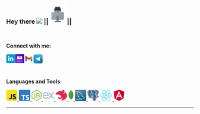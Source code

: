 ### Hey there <img src="https://media.giphy.com/media/hvRJCLFzcasrR4ia7z/giphy.gif" width="25px"> ||<img src="https://raw.githubusercontent.com/LLpanov/LLpanov/main/icons/personal.png" width="50px">||
<br/>  

**Connect with me:**

<a href="https://www.linkedin.com/in/leonid-panov-a814aa23b/">
  <img align="left" alt="LinkedIn" width="24px" src="https://github.com/LLpanov/LLpanov/blob/main/icons/linkedin.png" />
</a>

<a href="https://mailto:leonardopanov@yahoo.com/">
  <img align="left" alt="Yahoo" width="24px" src="https://raw.githubusercontent.com/LLpanov/LLpanov/main/icons/yahoo.png"/>

</a>

<a href="https://mailto:leomylord@gmail.com/">
  <img align="left" alt="Gmail" width="25px" src="https://github.com/LLpanov/LLpanov/blob/main/icons/gmail.png"/>
</a>

<a href="https://t.me/LLPanov">
  <img align="left" alt="Telegram" width="25px" src="https://github.com/LLpanov/LLpanov/blob/main/icons/telegram.png"/>
</a>


<br/>
<br/>
<br/>

**Languages and Tools:**

<a href="https://github.com/LLpanov/LLpanov/blob/main/icons/JavaScript.png">
  <img height="30" title="JavaScript" src="https://github.com/LLpanov/LLpanov/blob/main/icons/JavaScript.png">
</a>

<a href="https://github.com/LLpanov/LLpanov/blob/main/icons/TypeScript.png">
  <img height="30" title="TypeScript" src="https://github.com/LLpanov/LLpanov/blob/main/icons/TypeScript.png">
</a>

<a href="https://github.com/LLpanov/LLpanov/blob/main/icons/nodeJs.png">
  <img height="30" title="NodeJs" src="https://github.com/LLpanov/LLpanov/blob/main/icons/nodeJs.png">
</a>

<a href="https://github.com/LLpanov/LLpanov/blob/main/icons/icons8-express-js-480.png">
  <img height="30" title="expressJS" src="https://github.com/LLpanov/LLpanov/blob/main/icons/icons8-express-js-480.png">
</a>

<a href="https://github.com/LLpanov/LLpanov/blob/main/icons/nestjs.png">
  <img height="30" title="nestJS" src="https://github.com/LLpanov/LLpanov/blob/main/icons/nestjs.png">
</a>

<a href="https://github.com/LLpanov/LLpanov/blob/main/icons/MongoDB.png">
  <img height="30" title="MongoDB" src="https://github.com/LLpanov/LLpanov/blob/main/icons/MongoDB.png">
</a>

<a href="https://github.com/LLpanov/LLpanov/blob/main/icons/MySQL.png">
  <img height="30" title="MySQL" src="https://github.com/LLpanov/LLpanov/blob/main/icons/MySQL.png">
</a>

<a href="https://github.com/LLpanov/LLpanov/blob/main/icons/postgreess.png">
  <img height="30" title="PostgreSQL" src="https://github.com/LLpanov/LLpanov/blob/main/icons/postgreess.png">
</a>

<a href="https://github.com/LLpanov/LLpanov/blob/main/icons/React.png">
  <img height="30" title="React" src="https://github.com/LLpanov/LLpanov/blob/main/icons/React.png">
</a>

<a href="https://github.com/LLpanov/LLpanov/blob/main/icons/Angular.png">
  <img height="30" title="Angular" src="https://github.com/LLpanov/LLpanov/blob/main/icons/Angular.png">
</a>


<br/>  
<hr/>

